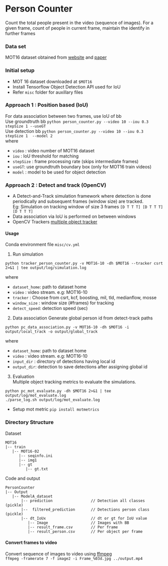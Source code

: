 # Person Counter
Count the total people present in the video (sequence of images). For a given frame, count of people in current frame, maintain the identify in further frames

### Data set
MOT16 dataset obtained from [website] and [paper]

### Initial setup
- MOT 16 dataset downloaded at `$MOT16`
- Install Tensorflow Object Detection API used for IoU
- Refer `misc` folder for auxillary files

### Approach 1 : Position based (IoU)
For data association between two frames, use IoU of bb  
Use groundtruth bb `python person_counter.py --video 10 --iou 0.3  stepSize 1 --useGT`  
Use detection bb `python person_counter.py --video 10 --iou 0.3  stepSize 1  --model 2`  
where
- `video` : video number of MOT16 dataset
- `iou` : IoU threshold for matching
- `stepSize` : frame processing rate (skips intermediate frames)
- `useGT`: use groundtruth boundary box (only for MOT16 train videos)
- `model` : model to be used for object detection

### Approach 2 : Detect and track (OpenCV)
- A Detect-and-Track simulation framework where detection is done periodically and subsequent frames (window size) are tracked.   
Eg: Simulation on tracking window of size 3 frames `[D T T T] [D T T T] [D T T T]`
- Data association via IoU is performed on between windows
- OpenCV Trackers [multiple object tracker]

#### Usage
Conda environment file `misc/cv.yml`
1. Run simulation
```
python tracker_person_counter.py -v MOT16-10 -dh $MOT16 --tracker csrt 2>&1 | tee output/log/simulation.log
```
where
  - `dataset_home`: path to dataset home
  - `video` : video stream. e.g: MOT16-10
  - `tracker` : Choose from csrt, kcf, boosting, mil, tld, medianflow, mosse
  - `window_size` : window size (#frames) for tracking
  - `detect_speed`: detection speed (sec)
2. Data association
Generate global person id from detect-track paths
```
python pc_data_association.py -v MOT16-10 -dh $MOT16 -i output/local_track -o output/global_track
```
where
  - `dataset_home`: path to dataset home
  - `video` : video stream. e.g: MOT16-10
  - `input_dir` : directory of detections having local id
  - `output_dir`: detection to save detections after assigning global id
3. Evaluation  
Multiple object tracking metrics to evaluate the simulations.
```
python pc_mot_evaluate.py -dh $MOT16 2>&1 | tee output/log/mot_evaluate.log
./parse_log.sh output/log/mot_evaluate.log
```
- Setup mot metric `pip install motmetrics`

### Directory Structure
Dataset
```
MOT16
|-- train
   |-- MOT16-02
      |-- seqinfo.ini
      |-- img1
      |-- gt
         |-- gt.txt
```
Code and output
```
PersonCounter
|-- Output
   |-- ModelA_dataset
       |-- prediction                 // Detection all classes (pickle)
       |--  filtered_prediction       // Detections person class (pickle)
       |-- dt_IoUx                    // dt or gt for IoU value
          |-- Image                   // Images with BB
          |-- result_frame.csv        // Per frame
          |-- result_person.csv       // Per object per frame
```

#### Convert frames to video
Convert sequence of images to video using [ffmpeg]  
`ffmpeg -framerate 7 -f image2 -i Frame_%03d.jpg ../output.mp4`


[website]: https://motchallenge.net/data/MOT16/
[paper]: https://arxiv.org/pdf/1603.00831.pdf
[multiple object tracker]: https://www.pyimagesearch.com/2018/08/06/tracking-multiple-objects-with-opencv/
[ffmpeg]: https://askubuntu.com/a/610945
[py-motmetric]:https://github.com/cheind/py-motmetrics
[object tracking]:(https://www.learnopencv.com/object-tracking-using-opencv-cpp-python/)
